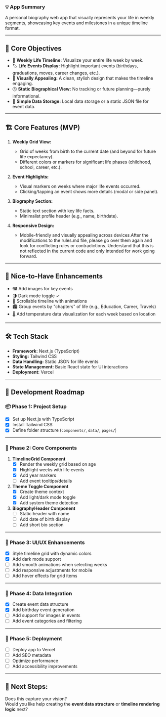 

### 💡 **App Summary**

A personal biography web app that visually represents your life in weekly segments, showcasing key events and milestones in a unique timeline format.

---

## 🎯 **Core Objectives**

- 📅 **Weekly Life Timeline:** Visualize your entire life week by week.
- 🏷️ **Life Events Display:** Highlight important events (birthdays, graduations, moves, career changes, etc.).
- 🎨 **Visually Appealing:** A clean, stylish design that makes the timeline engaging.
- 🕒 **Static Biographical View:** No tracking or future planning—purely informational.
- 💾 **Simple Data Storage:** Local data storage or a static JSON file for event data.

---

## 🏗️ **Core Features (MVP)**

1. **Weekly Grid View:**

   - Grid of weeks from birth to the current date (and beyond for future life expectancy).
   - Different colors or markers for significant life phases (childhood, school, career, etc.).

2. **Event Highlights:**

   - Visual markers on weeks where major life events occurred.
   - Clicking/tapping an event shows more details (modal or side panel).

3. **Biography Section:**

   - Static text section with key life facts.
   - Minimalist profile header (e.g., name, birthdate).

4. **Responsive Design:**
   - Mobile-friendly and visually appealing across devices.After the modifications to the rules.md file, please go over them again and look for conflicting rules or contradictions. Understand that this is not reflected in the current code and only intended for work going forward.

---

## 🌟 **Nice-to-Have Enhancements**

- 🖼️ Add images for key events
- 🌗 Dark mode toggle ✓
- 📜 Scrollable timeline with animations
- 🏙️ Group events by "chapters" of life (e.g., Education, Career, Travels)
- 🌡️ Add temperature data visualization for each week based on location

---

## 🛠️ **Tech Stack**

- **Framework:** Next.js (TypeScript)
- **Styling:** Tailwind CSS
- **Data Handling:** Static JSON for life events
- **State Management:** Basic React state for UI interactions
- **Deployment:** Vercel

---

## 🚀 **Development Roadmap**

### 📦 **Phase 1: Project Setup**

- [x] Set up Next.js with TypeScript
- [x] Install Tailwind CSS
- [x] Define folder structure (`components/`, `data/`, `pages/`)

---

### 🧩 **Phase 2: Core Components**

1. **TimelineGrid Component**
   - [x] Render the weekly grid based on age
   - [x] Highlight weeks with life events
   - [x] Add year markers
   - [ ] Add event tooltips/details

2. **Theme Toggle Component**
   - [x] Create theme context
   - [x] Add light/dark mode toggle
   - [x] Add system theme detection

3. **BiographyHeader Component**
   - [ ] Static header with name
   - [ ] Add date of birth display
   - [ ] Add short bio section

---

### 🎨 **Phase 3: UI/UX Enhancements**

- [x] Style timeline grid with dynamic colors
- [x] Add dark mode support
- [ ] Add smooth animations when selecting weeks
- [ ] Add responsive adjustments for mobile
- [ ] Add hover effects for grid items

---

### 💾 **Phase 4: Data Integration**

- [x] Create event data structure
- [x] Add birthday event generation
- [ ] Add support for images in events
- [ ] Add event categories and filtering

---

### 🚀 **Phase 5: Deployment**

- [ ] Deploy app to Vercel
- [ ] Add SEO metadata
- [ ] Optimize performance
- [ ] Add accessibility improvements

---

## 💬 **Next Steps:**

Does this capture your vision?  
Would you like help creating the **event data structure** or **timeline rendering logic** next?
